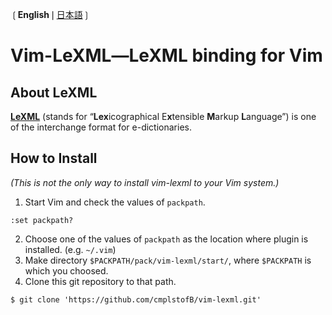 ❲**English**❘[日本語](README-ja.md "この文書を日本語で読む。")❳

# Vim-LeXML―LeXML binding for Vim
## About LeXML
[**LeXML**](http://www.d-assist.com/lexml.html) (stands for “**Lex**icographical E**x**tensible **M**arkup **L**anguage”) is one of the interchange format for e-dictionaries.

## How to Install
*(This is not the only way to install vim-lexml to your Vim system.)*

1. Start Vim and check the values of `packpath`.
```vim
:set packpath?
```
2. Choose one of the values of `packpath` as the location where plugin is installed.
(e.g. `~/.vim`)
3. Make directory `$PACKPATH/pack/vim-lexml/start/`, where `$PACKPATH` is which you choosed.
4. Clone this git repository to that path.
```console
$ git clone 'https://github.com/cmplstofB/vim-lexml.git'
```
